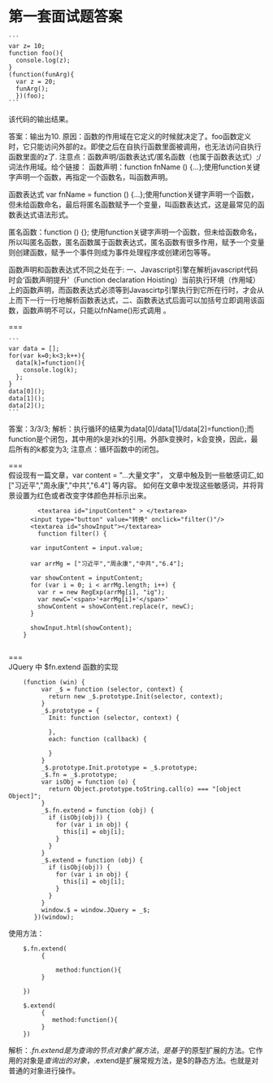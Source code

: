 第一套面试题答案
===

	```
	var z= 10;
	function foo(){
	  console.log(z);
	}
	(function(funArg){
	  var z = 20;
	  funArg();
	  })(foo);
	```
  该代码的输出结果。

  答案：输出为10.
  原因：函数的作用域在它定义的时候就决定了。foo函数定义时，它只能访问外部的z。即使之后在自执行函数里面被调用，也无法访问自执行函数里面的z了.
  注意点：函数声明/函数表达式/匿名函数（也属于函数表达式）;/词法作用域。给个链接：
  函数声明：function fnName () {…};使用function关键字声明一个函数，再指定一个函数名，叫函数声明。

函数表达式 var fnName = function () {…};使用function关键字声明一个函数，但未给函数命名，最后将匿名函数赋予一个变量，叫函数表达式，这是最常见的函数表达式语法形式。

匿名函数：function () {}; 使用function关键字声明一个函数，但未给函数命名，所以叫匿名函数，匿名函数属于函数表达式，匿名函数有很多作用，赋予一个变量则创建函数，赋予一个事件则成为事件处理程序或创建闭包等等。

函数声明和函数表达式不同之处在于: 一、Javascript引擎在解析javascript代码时会‘函数声明提升'（Function declaration Hoisting）当前执行环境（作用域）上的函数声明，而函数表达式必须等到Javascirtp引擎执行到它所在行时，才会从上而下一行一行地解析函数表达式，二、函数表达式后面可以加括号立即调用该函数，函数声明不可以，只能以fnName()形式调用 。 

=== 

	```
	var data = [];
	for(var k=0;k<3;k++){
	  data[k]=function(){
	    console.log(k);
	  };
	}
	data[0]();
	data[1]();
	data[2]();
	```  
答案：3/3/3;
解析：执行循环的结果为data[0]/data[1]/data[2]=function();而function是个闭包，其中用的k是对k的引用。外部k变换时，k会变换，因此，最后所有的k都变为3;
注意点：循环函数中的闭包。  

===  
假设现有一篇文章，var content = "...大量文字"，
文章中触及到一些敏感词汇,如 ["习近平","周永康","中共","6.4"] 等内容。
如何在文章中发现这些敏感词，并将背景设置为红色或者改变字体颜色并标示出来。  
```
		<textarea id="inputContent" > </textarea>
	  <input type="button" value="转换" onclick="filter()"/>
	  <textarea id="showInput"></textarea>
		function filter() {

	  var inputContent = input.value;

	  var arrMg = ["习近平","周永康","中共","6.4"];

	  var showContent = inputContent;
	  for (var i = 0; i < arrMg.length; i++) {
	    var r = new RegExp(arrMg[i], "ig");
	    var newC='<span>'+arrMg[i]+'</span>'
	    showContent = showContent.replace(r, newC);
	  }

	  showInput.html(showContent);
	}


```
===  
JQuery 中 $fn.extend 函数的实现
```
	(function (win) {
	     var _$ = function (selector, context) {
	       return new _$.prototype.Init(selector, context);
	     }
	     _$.prototype = {
	       Init: function (selector, context) {

	       },
	       each: function (callback) {

	       }
	     }
	     _$.prototype.Init.prototype = _$.prototype;
	     _$.fn = _$.prototype;
	     var isObj = function (o) {
	       return Object.prototype.toString.call(o) === "[object Object]";
	     }
	     _$.fn.extend = function (obj) {
	       if (isObj(obj)) {
	         for (var i in obj) {
	           this[i] = obj[i];
	         }
	       }
	     }
	     _$.extend = function (obj) {
	       if (isObj(obj)) {
	         for (var i in obj) {
	           this[i] = obj[i];
	         }
	       }
	     }
	     window.$ = window.JQuery = _$;
	   })(window);

```
使用方法：
```
	$.fn.extend(
	     {

	         method:function(){
	     }

	})

	$.extend(
	     {
	        method:function(){
	     }
	})

```
解析：$.fn.extend是为查询的节点对象扩展方法，是基于$的原型扩展的方法。它作用的对象是$查询出的对象，$.extend是扩展常规方法，是$的静态方法。也就是对普通的对象进行操作。
